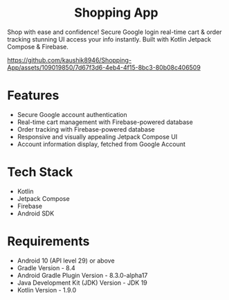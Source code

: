 <h1 align="center" id="title">Shopping App</h1>
<p id="description">Shop with ease and confidence! Secure Google login real-time cart &amp; order tracking stunning UI access your info instantly. Built with Kotlin Jetpack Compose &amp; Firebase.</p>

https://github.com/kaushik8946/Shopping-App/assets/109019850/7d67f3d6-4eb4-4f15-8bc3-80b08c406509

# Features

- Secure Google account authentication
- Real-time cart management with Firebase-powered database
- Order tracking with Firebase-powered database
- Responsive and visually appealing Jetpack Compose UI
- Account information display, fetched from Google Account

# Tech Stack
- Kotlin
- Jetpack Compose
- Firebase
- Android SDK

# Requirements
- Android 10 (API level 29) or above
- Gradle Version - 8.4
- Android Gradle Plugin Version - 8.3.0-alpha17
- Java Development Kit (JDK) Version - JDK 19
- Kotlin Version - 1.9.0
 
